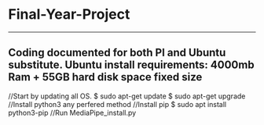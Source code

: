 # Final-Year-Project
---------------------------------------------
Coding documented for both PI and Ubuntu substitute.
Ubuntu install requirements: 4000mb Ram + 55GB hard disk space fixed size
---------------------------------------------
//Start by updating all OS. 
$ sudo apt-get update
$ sudo apt-get upgrade
//Install python3 any perfered method
//Install pip
$ sudo apt install python3-pip
//Run MediaPipe_install.py

